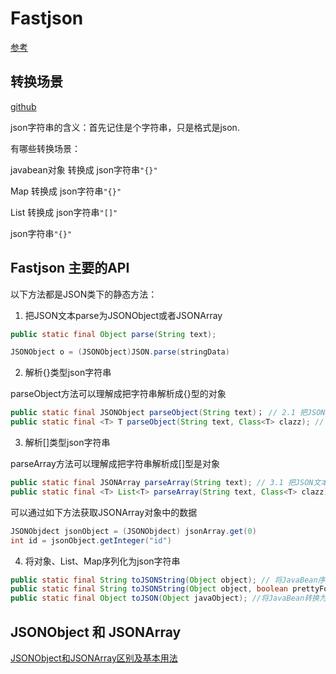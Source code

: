 # Fastjson

[参考](https://www.cnblogs.com/jajian/p/10051901.html)

## 转换场景

[github](https://github.com/alibaba/fastjson)

json字符串的含义：首先记住是个字符串，只是格式是json.

有哪些转换场景：

javabean对象 转换成 json字符串`"{}"`

Map 转换成 json字符串`"{}"`

List  转换成 json字符串`"[]"`

json字符串`"{}"`

## Fastjson 主要的API

以下方法都是JSON类下的静态方法：

1. 把JSON文本parse为JSONObject或者JSONArray

```java
public static final Object parse(String text);
```

```java
JSONObject o = (JSONObject)JSON.parse(stringData)
```

2. 解析{}类型json字符串

parseObject方法可以理解成把字符串解析成{}型的对象

```java
public static final JSONObject parseObject(String text)； // 2.1 把JSON文本parse成JSONObject
public static final <T> T parseObject(String text, Class<T> clazz); // 2.2 把JSON文本parse为JavaBean对象
```

3. 解析[]类型json字符串

parseArray方法可以理解成把字符串解析成[]型是对象

```java
public static final JSONArray parseArray(String text); // 3.1 把JSON文本parse成JSONArray
public static final <T> List<T> parseArray(String text, Class<T> clazz); //把JSON文本parse成JavaBean集合，即List
```

可以通过如下方法获取JSONArray对象中的数据

```java
JSONObjdect jsonObject = (JSONObjdect) jsonArray.get(0)
int id = jsonObject.getInteger("id")
```

4. 将对象、List、Map序列化为json字符串

```java
public static final String toJSONString(Object object); // 将JavaBean序列化为JSON文本
public static final String toJSONString(Object object, boolean prettyFormat); // 将JavaBean序列化为带格式的JSON文本
public static final Object toJSON(Object javaObject); //将JavaBean转换为JSONObject或者JSONArray。
```

## JSONObject 和 JSONArray

[JSONObject和JSONArray区别及基本用法](https://www.cnblogs.com/QW-lzm/p/10703618.html)
